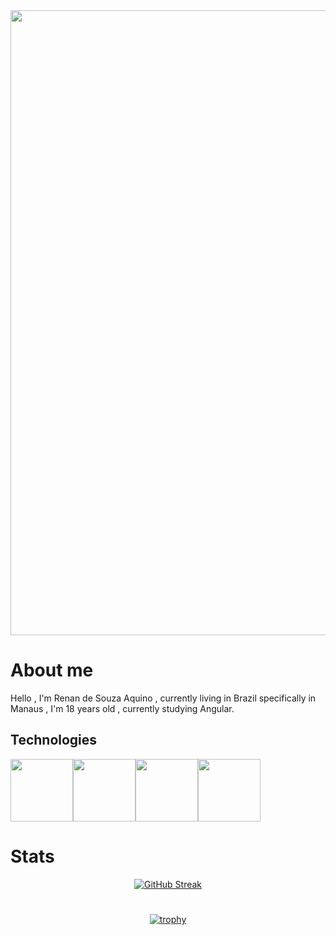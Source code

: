 <div class="image_banenr" align="center">
   <img width="1000px" src="https://i.pinimg.com/originals/db/cd/7f/dbcd7fda35282cb6992062f770a90833.gif"/>
</div>


<h1>About me</h1>

<p>Hello , I'm Renan de Souza Aquino , currently living in Brazil specifically in Manaus , I'm 18 years old , currently studying Angular.</p>

<h2>Technologies</h2> 
  

<div class="icons" style="display:flex;" align="center">
   <a href="#" ><img src="https://user-images.githubusercontent.com/74038190/238200426-29fd6286-4e7b-4d6c-818f-c4765d5e39a9.gif"  style="width:100px; alt="html"/></a>
   <a href="#" ><img src="https://user-images.githubusercontent.com/74038190/238200428-67f477ed-6624-42da-99f0-1a7b1a16eecb.gif"  style="width:100px; alt="css"/>
   <a href="#" ><img src="https://user-images.githubusercontent.com/74038190/212257454-16e3712e-945a-4ca2-b238-408ad0bf87e6.gif"  style="width:100px; alt="javascript"/></a>
   <a href="#" ><img src="https://user-images.githubusercontent.com/74038190/212280823-79088828-a258-4a4d-8d6c-96315d5a07af.gif"  style="width:100px; alt="angular"/></a>
</div>

<h1>Stats</h1>
<div class="streaks" align="center"><a href="https://git.io/streak-stats"><img src="https://github-readme-streak-stats.herokuapp.com?user=renansouza12&theme=tokyonight&hide_border=true" alt="GitHub Streak"/></a></div>

#

<div align="center">

[![trophy](https://github-profile-trophy.vercel.app/?username=renansouza12&theme=onedark)](https://github.com/ryo-ma/github-profile-trophy)

   
</div>
